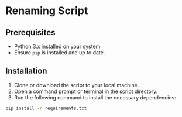 # Renaming Script

## Prerequisites
- Python 3.x installed on your system
- Ensure `pip` is installed and up to date.

## Installation

1. Clone or download the script to your local machine.
2. Open a command prompt or terminal in the script directory.
3. Run the following command to install the necessary dependencies:

```sh
pip install -r requirements.txt
